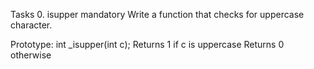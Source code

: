 Tasks
0. isupper
mandatory
Write a function that checks for uppercase character.

Prototype: int _isupper(int c);
Returns 1 if c is uppercase
Returns 0 otherwise
